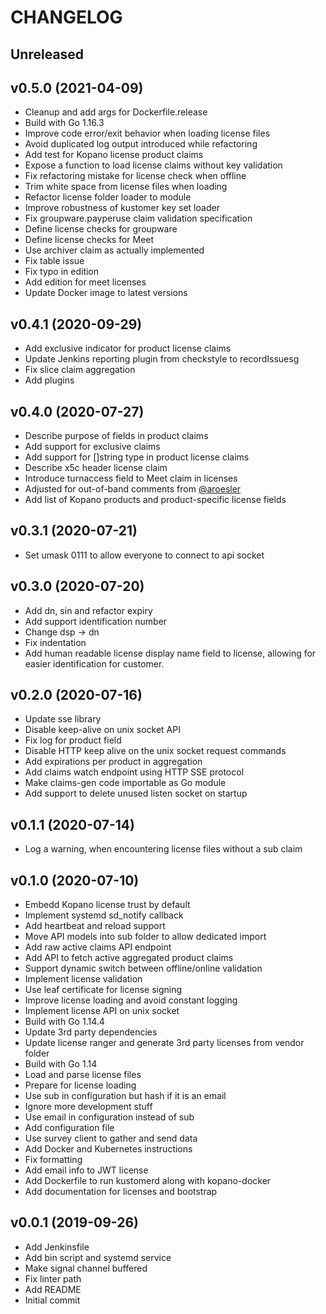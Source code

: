 # CHANGELOG

## Unreleased



## v0.5.0 (2021-04-09)

- Cleanup and add args for Dockerfile.release
- Build with Go 1.16.3
- Improve code error/exit behavior when loading license files
- Avoid duplicated log output introduced while refactoring
- Add test for Kopano license product claims
- Expose a function to load license claims without key validation
- Fix refactoring mistake for license check when offline
- Trim white space from license files when loading
- Refactor license folder loader to module
- Improve robustness of kustomer key set loader
- Fix groupware.payperuse claim validation specification
- Define license checks for groupware
- Define license checks for Meet
- Use archiver claim as actually implemented
- Fix table issue
- Fix typo in edition
- Add edition for meet licenses
- Update Docker image to latest versions


## v0.4.1 (2020-09-29)

- Add exclusive indicator for product license claims
- Update Jenkins reporting plugin from checkstyle to recordIssuesg
- Fix slice claim aggregation
- Add plugins


## v0.4.0 (2020-07-27)

- Describe purpose of fields in product claims
- Add support for exclusive claims
- Add support for []string type in product license claims
- Describe x5c header license claim
- Introduce turnaccess field to Meet claim in licenses
- Adjusted for out-of-band comments from [@aroesler](https://stash.kopano.io/aroesler/)
- Add list of Kopano products and product-specific license fields


## v0.3.1 (2020-07-21)

- Set umask 0111 to allow everyone to connect to api socket


## v0.3.0 (2020-07-20)

- Add dn, sin and refactor expiry
- Add support identification number
- Change dsp -> dn
- Fix indentation
- Add human readable license display name field to license, allowing for easier identification for customer.


## v0.2.0 (2020-07-16)

- Update sse library
- Disable keep-alive on unix socket API
- Fix log for product field
- Disable HTTP keep alive on the unix socket request commands
- Add expirations per product in aggregation
- Add claims watch endpoint using HTTP SSE protocol
- Make claims-gen code importable as Go module
- Add support to delete unused listen socket on startup


## v0.1.1 (2020-07-14)

- Log a warning, when encountering license files without a sub claim


## v0.1.0 (2020-07-10)

- Embedd Kopano license trust by default
- Implement systemd sd_notify callback
- Add heartbeat and reload support
- Move API models into sub folder to allow dedicated import
- Add raw active claims API endpoint
- Add API to fetch active aggregated product claims
- Support dynamic switch between offline/online validation
- Implement license validation
- Use leaf certificate for license signing
- Improve license loading and avoid constant logging
- Implement license API on unix socket
- Build with Go 1.14.4
- Update 3rd party dependencies
- Update license ranger and generate 3rd party licenses from vendor folder
- Build with Go 1.14
- Load and parse license files
- Prepare for license loading
- Use sub in configuration but hash if it is an email
- Ignore more development stuff
- Use email in configuration instead of sub
- Add configuration file
- Use survey client to gather and send data
- Add Docker and Kubernetes instructions
- Fix formatting
- Add email info to JWT license
- Add Dockerfile to run kustomerd along with kopano-docker
- Add documentation for licenses and bootstrap


## v0.0.1 (2019-09-26)

- Add Jenkinsfile
- Add bin script and systemd service
- Make signal channel buffered
- Fix linter path
- Add README
- Initial commit

